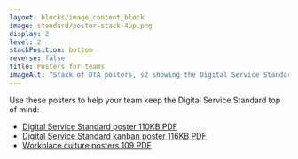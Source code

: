```yaml
---
layout: blocks/image_content_block
image: standard/poster-stack-4up.png
display: 2
level: 2
stackPosition: bottom
reverse: false
title: Posters for teams
imageAlt: "Stack of DTA posters, s2 showing the Digital Service Standard and 2 with transformation culture mottos."
---
```

Use these posters to help your team keep the Digital Service Standard top of mind:

- [Digital Service Standard poster 110KB PDF](/assets/files/standard/digital-service-criteria-2017-poster.pdf)
- [Digital Service Standard kanban poster 116KB PDF](/assets/files/standard/digital-service-standard-kanban-poster.pdf)
- [Workplace culture posters 109 PDF](/assets/files/design-principles/dta-culture-posters.pdf)

